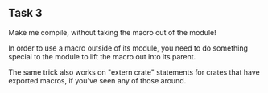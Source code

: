 ## Task 3

Make me compile, without taking the macro out of the module!

<div class="hint">
  In order to use a macro outside of its module, you need to do something special to the module to lift the macro out into its parent.

  The same trick also works on "extern crate" statements for crates that have exported macros, if you've seen any of those around.
</div>
